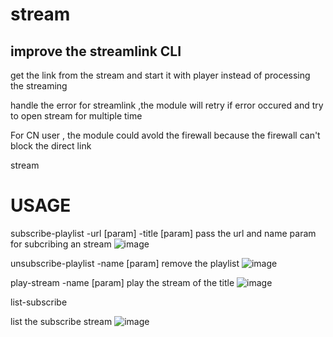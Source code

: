 # stream
## improve the streamlink CLI
get the link from the stream and start it with player instead of processing the streaming 

handle the error for streamlink ,the module will retry if error occured and try to open stream for multiple time 

For CN user , the module could avold the firewall because the firewall can't block the direct link 



stream
# USAGE 
subscribe-playlist -url [param] -title [param] 
pass  the url and name param for subcribing an stream 
![image](https://github.com/CN-CODEGOD/stream/assets/166476136/edaa1ea7-751b-4a68-ae60-55151f467966)

unsubscribe-playlist -name [param]
remove the playlist 
![image](https://github.com/CN-CODEGOD/stream/assets/166476136/b1dc3b31-41e5-426b-8eed-ddbf5d299660)

play-stream -name [param]
play the stream of the title
![image](https://github.com/CN-CODEGOD/stream/assets/166476136/c2fdc63e-147e-4024-9b9d-5e059e571d43)


list-subscribe  

list the subscribe stream 
![image](https://github.com/CN-CODEGOD/stream/assets/166476136/e489c96b-a12d-43f8-9e2e-3982d7d787c4)
